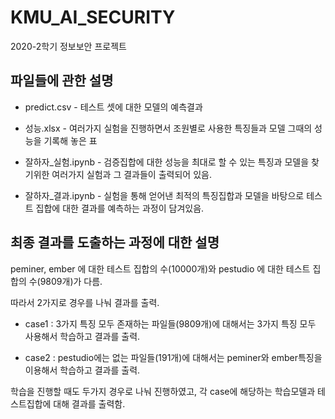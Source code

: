 # KMU_AI_SECURITY
2020-2학기 정보보안 프로젝트

## 파일들에 관한 설명

* predict.csv - 테스트 셋에 대한 모델의 예측결과

* 성능.xlsx - 여러가지 실험을 진행하면서 조원별로 사용한 특징들과 모델 그때의 성능을 기록해 놓은 표

* 잘하자_실험.ipynb - 검증집합에 대한 성능을 최대로 할 수 있는 특징과 모델을 찾기위한 여러가지 실험과 그 결과들이 출력되어 있음.

* 잘하자_결과.ipynb - 실험을 통해 얻어낸 최적의 특징집합과 모델을 바탕으로 테스트 집합에 대한 결과를 예측하는 과정이 담겨있음.

## 최종 결과를 도출하는 과정에 대한 설명

peminer, ember 에 대한 테스트 집합의 수(10000개)와 pestudio 에 대한 테스트 집합의 수(9809개)가 다름.

따라서 2가지로 경우를 나눠 결과를 출력.

* case1 : 3가지 특징 모두 존재하는 파일들(9809개)에 대해서는 3가지 특징 모두 사용해서 학습하고 결과를 출력.

* case2 : pestudio에는 없는 파일들(191개)에 대해서는 peminer와 ember특징을 이용해서 학습하고 결과를 출력.

학습을 진행할 때도 두가지 경우로 나눠 진행하였고, 각 case에 해당하는 학습모델과 테스트집합에 대해 결과를 출력함.
